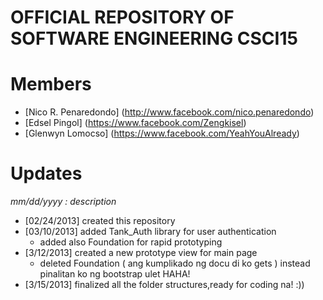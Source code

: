 OFFICIAL REPOSITORY OF SOFTWARE ENGINEERING CSCI15
==================================================

Members 
================
- [Nico R. Penaredondo] (http://www.facebook.com/nico.penaredondo)
- [Edsel Pingol] (https://www.facebook.com/Zengkisel)
- [Glenwyn Lomocso] (https://www.facebook.com/YeahYouAlready)

Updates 
================
*mm/dd/yyyy : description*
- [02/24/2013] created this repository
- [03/10/2013] added Tank_Auth library for user authentication
	- added also Foundation for rapid prototyping
- [3/12/2013] created a new prototype view for main page
	- deleted Foundation ( ang kumplikado ng docu di ko gets ) instead pinalitan ko ng bootstrap ulet HAHA!
- [3/15/2013] finalized all the folder structures,ready for coding na! :)) 
